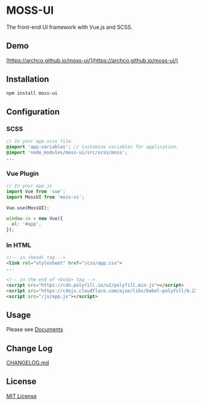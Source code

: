 # MOSS-UI

The front-end UI framework with Vue.js and SCSS.

## Demo

[https://archco.github.io/moss-ui/](https://archco.github.io/moss-ui/)

## Installation

```sh
npm install moss-ui
```

## Configuration

### SCSS

```scss
// In your app.scss file.
@import 'app-variables'; // Customize variables for application.
@import 'node_modules/moss-ui/src/scss/moss';
...
```

### Vue Plugin

```js
// In your app.js
import Vue from 'vue';
import MossUI from 'moss-ui';

Vue.use(MossUI);

window.vm = new Vue({
  el: '#app',
});
```

### In HTML

```html
<!-- in <head> tag -->
<link rel="stylesheet" href="/css/app.css">
...

<!-- in the end of <body> tag -->
<script src="https://cdn.polyfill.io/v2/polyfill.min.js"></script>
<script src="https://cdnjs.cloudflare.com/ajax/libs/babel-polyfill/6.23.0/polyfill.js"></script>
<script src="/js/app.js"></script>
```

## Usage

Please see [Documents](https://github.com/archco/moss-ui/blob/master/docs/README.md)

## Change Log

[CHANGELOG.md](https://github.com/archco/moss-ui/blob/master/CHANGELOG.md)

## License

[MIT License](https://github.com/archco/moss-ui/blob/master/LICENSE)
